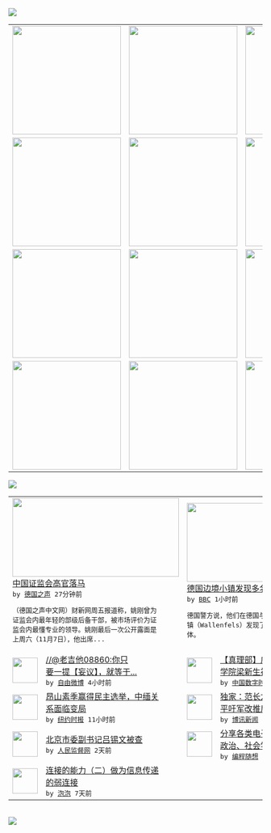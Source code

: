

<a href="https://github.com/greatfire/z/raw/master/FreeBrowser.apk"><img src="https://raw.githubusercontent.com/greatfire/wiki/master/x/header.png" /></a><table><tr><td width="262" align="center" valign="center"><a href="https://github.com/greatfire/wiki/wiki/nyt" title="纽约时报中文网 国际纵览"><img src="https://raw.githubusercontent.com/greatfire/wiki/master/x/nyt_flag.png" width="215"/></a></td><td width="262" align="center" valign="center"><a href="https://github.com/greatfire/wiki/wiki/dw" title=""><img src="https://raw.githubusercontent.com/greatfire/wiki/master/x/dw_flag.png" width="215"/></a></td><td width="262" align="center" valign="center"><a href="https://github.com/greatfire/wiki/wiki/rmjd" title=""><img src="https://raw.githubusercontent.com/greatfire/wiki/master/x/rmjd_flag.png" width="215"/></a></td></tr><tr><td width="262" align="center" valign="center"><a href="https://github.com/paopaonetizen/website" title="泡泡 - 未经审查的互联网信息"><img src="https://raw.githubusercontent.com/greatfire/wiki/master/x/pp_flag.png" width="215"/></a></td><td width="262" align="center" valign="center"><a href="https://github.com/getlantern/mirror" title="以及自由微博和GreatFire.org官方中文论坛"><img src="https://raw.githubusercontent.com/greatfire/wiki/master/x/lantern_flag.png" width="215"/></a></td><td width="262" align="center" valign="center"><a href="https://github.com/cdtmirrors/m/" title=""><img src="https://raw.githubusercontent.com/greatfire/wiki/master/x/cdt_flag.png" width="215"/></a></td></tr><tr><td width="262" align="center" valign="center"><a href="https://github.com/program-think/blog" title="编程随想的博客"><img src="https://raw.githubusercontent.com/greatfire/wiki/master/x/pt_flag.png" width="215"/></a></td><td width="262" align="center" valign="center"><a href="https://github.com/greatfire/wiki/wiki/bbc" title=""><img src="https://raw.githubusercontent.com/greatfire/wiki/master/x/bbc_flag.png" width="215"/></a></td><td width="262" align="center" valign="center"><a href="https://github.com/freeweibo/s" title="自由微博 - 匿名和不受屏蔽的新浪微博搜索"><img src="https://raw.githubusercontent.com/greatfire/wiki/master/x/fw_flag.png" width="215"/></a></td></tr><tr><td width="262" align="center" valign="center"><a href="https://github.com/greatfire/wiki/wiki/google" title=""><img src="https://raw.githubusercontent.com/greatfire/wiki/master/x/google_flag.png" width="215"/></a></td><td width="262" align="center" valign="center"><a href="https://github.com/bxnews/boxun" title=""><img src="https://raw.githubusercontent.com/greatfire/wiki/master/x/bx_flag.png" width="215"/></a></td><td width="262" align="center" valign="center"><a href="https://github.com/greatfire/wiki/wiki/open-source" title="欢迎访问GreatFire.org开发者项目网站"><img src="https://raw.githubusercontent.com/greatfire/wiki/master/x/open-source_flag.png" width="215"/></a></td></tr></table><img src="https://raw.githubusercontent.com/greatfire/wiki/master/x/newsfeed text.png" /><table cols="4"><tr><td colspan="2" width="380"><a href="http://dw.com/p/1H5KJ?maca=chi-GK-text-greatfire-all-chinese-15625-xml-mrss"><img src="http://www.dw.com/image/0,,18848388_302,00.jpg" width="330" height="156"/></a></br><a href="http://dw.com/p/1H5KJ?maca=chi-GK-text-greatfire-all-chinese-15625-xml-mrss">中国证监会高官落马</a></br><kbd> by <a href="http://dw.de">德国之声</a> 27分钟前 </kbd></br><pre>（德国之声中文网）财新网周五报道称，姚刚曾为<br/>证监会内最年轻的部级后备干部，被市场评价为证<br/>监会内最懂专业的领导。姚刚最后一次公开露面是<br/>上周六（11月7日），他出席...</pre></td><td colspan="2" width="380"><a href="http://www.bbc.com/zhongwen/simp/world/2015/11/151113_germany_dead_bodies"><img src="http://a.files.bbci.co.uk/worldservice/live/assets/images/2015/11/13/151113144607_german_bodies_144x81_epa_nocredit.jpg" width="330" height="156"/></a></br><a href="http://www.bbc.com/zhongwen/simp/world/2015/11/151113_germany_dead_bodies">德国边境小镇发现多名死亡婴儿尸体</a></br><kbd> by <a href="http://www.bbc.co.uk/zhongwen/simp">BBC</a> 1小时前 </kbd></br><pre>德国警方说，他们在德国与捷克边境附近的一个小<br/>镇（Wallenfels）发现了七名婴儿的尸<br/>体。</pre></td></tr><tr><td><img src="http://ww2.sinaimg.cn/large/656952ecgw1exziud1efgj20c80gb3ze.jpg" width="50" height="50"/></td><td width="280"><a href="https://freeweibo.com/weibo/3908800689771148">//@老吉他08860:你只<br/>要一提【妄议】，就等于...</a></br><kbd> by <a href="https://freeweibo.com/">自由微博</a> 4小时前 </kbd></td><td><img src="http://chinadigitaltimes.net/chinese/files/2011/05/zhenlibu.jpg" width="50" height="50"/></td><td width="280"><a href="http://feedproxy.google.com/~r/chinadigitaltimes/odSQ/~3/LK6k4ta_yds/">【真理部】广东湛江市岭南师范<br/>学院梁新生被撤职</a></br><kbd> by <a href="http://chinadigitaltimes.net/chinese/">中国数字时代</a> 10小时前 </kbd></td></tr><tr><td><img src="https://raw.githubusercontent.com/greatfire/wiki/master/x/nyt_logo.png" width="50" height="50"/></td><td width="280"><a href="https://d3qlz4p8smvoli.cloudfront.net/asia-pacific/20151113/c13china/">昂山素季赢得民主选举，中缅关<br/>系面临变局</a></br><kbd> by <a href="http://m.cn.nytimes.com/">纽约时报</a> 11小时前 </kbd></td><td><img src="https://raw.githubusercontent.com/greatfire/wiki/master/x/bx_logo.png" width="50" height="50"/></td><td width="280"><a href="http://www.boxun.com/news/gb/intl/2015/11/201511131020.shtml">独家：范长龙犯颜直谏上书习近<br/>平吁军改推后</a></br><kbd> by <a href="http://www.boxun.com">博讯新闻</a> 1天前 </kbd></td></tr><tr><td><img src="http://www.rmjdw.com/uploads/allimg/151111/11243445V-0.jpg" width="50" height="50"/></td><td width="280"><a href="http://www.rmjdw.com//yongguandangan/20151111/15233.html">北京市委副书记吕锡文被查 </a></br><kbd> by <a href="http://www.rmjdw.com/">人民监督网</a> 2天前 </kbd></td><td><img src="https://raw.githubusercontent.com/greatfire/wiki/master/x/pt_logo.png" width="50" height="50"/></td><td width="280"><a href="http://feedproxy.google.com/~r/programthink/~3/jCW8wNXElSc/share-books.html">分享各类电子书（IT、哲学、<br/>政治、社会学等，44本）</a></br><kbd> by <a href="http://program-think.blogspot.com">编程随想</a> 3天前 </kbd></td></tr><tr><td><img src="https://raw.githubusercontent.com/greatfire/wiki/master/x/pp_logo.png" width="50" height="50"/></td><td width="280"><a href="https://pao-pao.net/article/633">连接的能力（二）做为信息传递<br/>的弱连接</a></br><kbd> by <a href="https://pao-pao.net">泡泡</a> 7天前 </kbd></td></table></br><a href="https://github.com/greatfire/z/raw/master/FreeBrowser.apk"><img src="https://raw.githubusercontent.com/greatfire/wiki/master/x/download app.png" /></a>